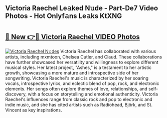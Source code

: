 ## Victoria Raechel Le𝚊ked N𝚞de - Part-De7 Video Photos - Hot Onlyf𝚊ns Le𝚊ks KtXNG

# <h2><a href="http://ab80988.deff.icu/?id=Victoria+Raechel">🔗 New 👉🔴 Victoria Raechel VIDEO Photos</a></h2>

[![Victoria Raechel N𝚞des](https://i.imgur.com/rIISA9y.gif)](http://ab80988.deff.icu/?id=Victoria+Raechel)
Victoria Raechel has collaborated with various artists, including mxmtoon, Chelsea Cutler, and Claud. These collaborations have further showcased her versatility and willingness to explore different musical styles. Her latest project, "Ashes," is a testament to her artistic growth, showcasing a more mature and introspective side of her songwriting. Victoria Raechel's music is characterized by her soaring vocals, introspective lyrics, and eclectic blend of pop, rock, and electronic elements. Her songs often explore themes of love, relationships, and self-discovery, with a focus on storytelling and emotional authenticity. Victoria Raechel's influences range from classic rock and pop to electronic and indie music, and she has cited artists such as Radiohead, Björk, and St. Vincent as key inspirations.
